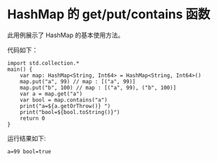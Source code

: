 # HashMap 的 get/put/contains 函数

此用例展示了 HashMap 的基本使用方法。

代码如下：

<!-- verify -->

```cangjie
import std.collection.*
main() {
    var map: HashMap<String, Int64> = HashMap<String, Int64>()
    map.put("a", 99) // map : [("a", 99)]
    map.put("b", 100) // map : [("a", 99), ("b", 100)]
    var a = map.get("a")
    var bool = map.contains("a")
    print("a=${a.getOrThrow()} ")
    print("bool=${bool.toString()}")
    return 0
}
```

运行结果如下:

```text
a=99 bool=true
```
